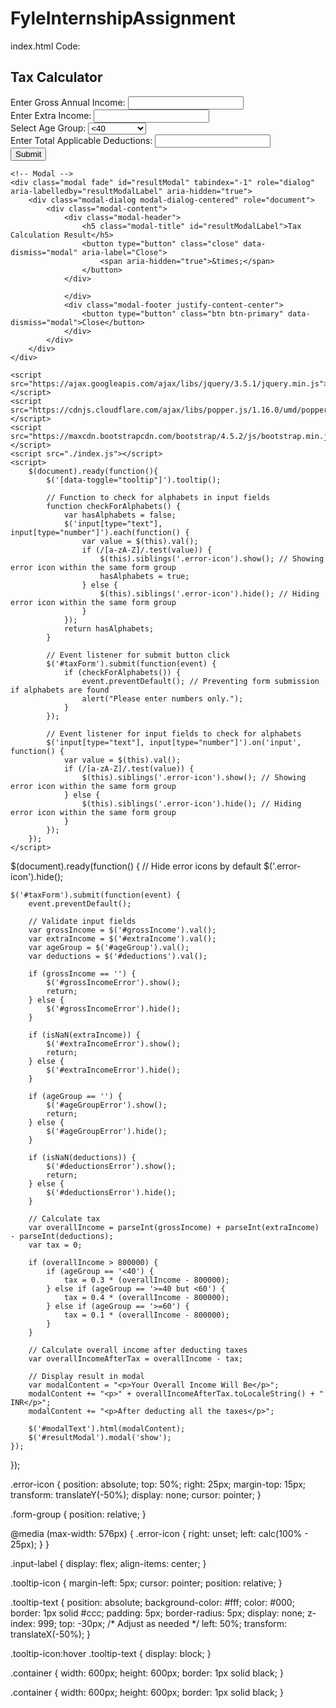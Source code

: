 # FyleInternshipAssignment

index.html Code:
<!DOCTYPE html>
<html lang="en">
<head>
    <meta charset="UTF-8">
    <meta name="viewport" content="width=device-width, initial-scale=1.0">
    <title>Tax Calculator</title>
    <link rel="stylesheet" href="https://maxcdn.bootstrapcdn.com/bootstrap/4.5.2/css/bootstrap.min.css">
    <link rel="stylesheet" href="./index.css">
    <link rel="stylesheet" href="https://cdnjs.cloudflare.com/ajax/libs/font-awesome/5.15.4/css/all.min.css">
</head>
<body>
    <div class="container mt-5">
        <h2 class="text-center mb-4">Tax Calculator</h2>
        <div class="row justify-content-center">
            <div class="col-md-9">
                <form id="taxForm">
                    <div class="form-group">
                        <label for="grossIncome" class="input-label">Enter Gross Annual Income:
                            <span class="tooltip-icon" data-toggle="tooltip" data-placement="top" title="Gross annual income is your total salary in a year before any deductions">
                                <i class="far fa-question-circle"></i>
                            </span>
                        </label>
                        <input type="text" class="form-control" id="grossIncome" required>
                        <i class="fas fa-exclamation-circle error-icon" title="Enter Numbers Only"></i>
                    </div>
                    <div class="form-group">
                        <label for="extraIncome">Enter Extra Income:
                            <span class="tooltip-icon" data-toggle="tooltip" data-placement="top" title="Enter additional income sources like investments, part-time jobs, or rental properties.">
                                <i class="far fa-question-circle"></i>
                            </span>
                        </label>
                        <input type="text" class="form-control" id="extraIncome">
                        <i class="fas fa-exclamation-circle error-icon" title="Enter Numbers Only"></i>
                    </div>
                    <div class="form-group">
                        <label for="ageGroup">Select Age Group:</label>
                        <select class="form-control" id="ageGroup">
                            <option value="<40">&lt;40</option>
                            <option value=">=40 but <60">&ge;40 but &lt;60</option>
                            <option value=">=60">&ge;60</option>
                        </select>
                        <i class="fas fa-exclamation-circle error-icon" title="Enter Numbers Only"></i>
                    </div>
                    <div class="form-group">
                        <label for="deductions">Enter Total Applicable Deductions:
                            <span class="tooltip-icon" data-toggle="tooltip" data-placement="top" title="Input deductions eligible for tax reduction, such as investments or insurance premiums.">
                                <i class="far fa-question-circle"></i>
                            </span>
                        </label>
                        <input type="text" class="form-control" id="deductions">
                        <i class="fas fa-exclamation-circle error-icon" title="Enter Numbers Only"></i>
                    </div>
                    <button type="submit" class="btn btn-primary btn-block">Submit</button>
                </form>
            </div>
        </div>
    </div>

    <!-- Modal -->
    <div class="modal fade" id="resultModal" tabindex="-1" role="dialog" aria-labelledby="resultModalLabel" aria-hidden="true">
        <div class="modal-dialog modal-dialog-centered" role="document">
            <div class="modal-content">
                <div class="modal-header">
                    <h5 class="modal-title" id="resultModalLabel">Tax Calculation Result</h5>
                    <button type="button" class="close" data-dismiss="modal" aria-label="Close">
                        <span aria-hidden="true">&times;</span>
                    </button>
                </div>

                </div>
                <div class="modal-footer justify-content-center">
                    <button type="button" class="btn btn-primary" data-dismiss="modal">Close</button>
                </div>
            </div>
        </div>
    </div>

    <script src="https://ajax.googleapis.com/ajax/libs/jquery/3.5.1/jquery.min.js"></script>
    <script src="https://cdnjs.cloudflare.com/ajax/libs/popper.js/1.16.0/umd/popper.min.js"></script>
    <script src="https://maxcdn.bootstrapcdn.com/bootstrap/4.5.2/js/bootstrap.min.js"></script>
    <script src="./index.js"></script> 
    <script>
        $(document).ready(function(){
            $('[data-toggle="tooltip"]').tooltip();   

            // Function to check for alphabets in input fields
            function checkForAlphabets() {
                var hasAlphabets = false;
                $('input[type="text"], input[type="number"]').each(function() {
                    var value = $(this).val();
                    if (/[a-zA-Z]/.test(value)) {
                        $(this).siblings('.error-icon').show(); // Showing error icon within the same form group
                        hasAlphabets = true;
                    } else {
                        $(this).siblings('.error-icon').hide(); // Hiding error icon within the same form group
                    }
                });
                return hasAlphabets;
            }

            // Event listener for submit button click
            $('#taxForm').submit(function(event) {
                if (checkForAlphabets()) {
                    event.preventDefault(); // Preventing form submission if alphabets are found
                    alert("Please enter numbers only.");
                }
            });

            // Event listener for input fields to check for alphabets
            $('input[type="text"], input[type="number"]').on('input', function() {
                var value = $(this).val();
                if (/[a-zA-Z]/.test(value)) {
                    $(this).siblings('.error-icon').show(); // Showing error icon within the same form group
                } else {
                    $(this).siblings('.error-icon').hide(); // Hiding error icon within the same form group
                }
            });
        });
    </script>
</body>
</html>



$(document).ready(function() {
    // Hide error icons by default
    $('.error-icon').hide();

    $('#taxForm').submit(function(event) {
        event.preventDefault();

        // Validate input fields
        var grossIncome = $('#grossIncome').val();
        var extraIncome = $('#extraIncome').val();
        var ageGroup = $('#ageGroup').val();
        var deductions = $('#deductions').val();

        if (grossIncome == '') {
            $('#grossIncomeError').show();
            return;
        } else {
            $('#grossIncomeError').hide();
        }

        if (isNaN(extraIncome)) {
            $('#extraIncomeError').show();
            return;
        } else {
            $('#extraIncomeError').hide();
        }

        if (ageGroup == '') {
            $('#ageGroupError').show();
            return;
        } else {
            $('#ageGroupError').hide();
        }

        if (isNaN(deductions)) {
            $('#deductionsError').show();
            return;
        } else {
            $('#deductionsError').hide();
        }

        // Calculate tax
        var overallIncome = parseInt(grossIncome) + parseInt(extraIncome) - parseInt(deductions);
        var tax = 0;

        if (overallIncome > 800000) {
            if (ageGroup == '<40') {
                tax = 0.3 * (overallIncome - 800000);
            } else if (ageGroup == '>=40 but <60') {
                tax = 0.4 * (overallIncome - 800000);
            } else if (ageGroup == '>=60') {
                tax = 0.1 * (overallIncome - 800000);
            }
        }

        // Calculate overall income after deducting taxes
        var overallIncomeAfterTax = overallIncome - tax;

        // Display result in modal
        var modalContent = "<p>Your Overall Income Will Be</p>";
        modalContent += "<p>" + overallIncomeAfterTax.toLocaleString() + " INR</p>";
        modalContent += "<p>After deducting all the taxes</p>";

        $('#modalText').html(modalContent);
        $('#resultModal').modal('show');
    });
});





.error-icon {
    position: absolute;
    top: 50%;
    right: 25px;
    margin-top: 15px;
    transform: translateY(-50%);
    display: none;
    cursor: pointer;
}

.form-group {
    position: relative;
}

@media (max-width: 576px) {
    .error-icon {
        right: unset;
        left: calc(100% - 25px);
    }
}

.input-label {
    display: flex;
    align-items: center;
}

.tooltip-icon {
    margin-left: 5px;
    cursor: pointer;
    position: relative;
}

.tooltip-text {
    position: absolute;
    background-color: #fff;
    color: #000;
    border: 1px solid #ccc;
    padding: 5px;
    border-radius: 5px;
    display: none;
    z-index: 999;
    top: -30px; /* Adjust as needed */
    left: 50%;
    transform: translateX(-50%);
}

.tooltip-icon:hover .tooltip-text {
    display: block;
}

.container {
    width: 600px;
    height: 600px;
    border: 1px solid black;
}









.container {
    width: 600px;
    height: 600px;
    border: 1px solid black;
}
